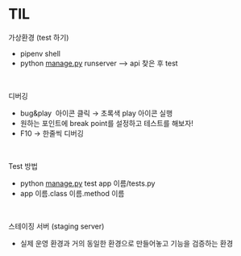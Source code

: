 # TIL

가상환경 (test 하기)

- pipenv shell
- python [manage.py](http://manage.py) runserver —> api 찾은 후 test
<br/>

디버깅

- bug&play  아이콘 클릭 → 초록색 play 아이콘 실행
- 원하는 포인트에 break point를 설정하고 테스트를 해보자!
- F10 → 한줄씩 디버깅
<br/>

Test 방법

- python [manage.py](http://manage.py) test app 이름/tests.py
- app 이름.class 이름.method 이름
<br/>

스테이징 서버 (staging server)

- 실제 운영 환경과 거의 동일한 환경으로 만들어놓고 기능을 검증하는 환경
